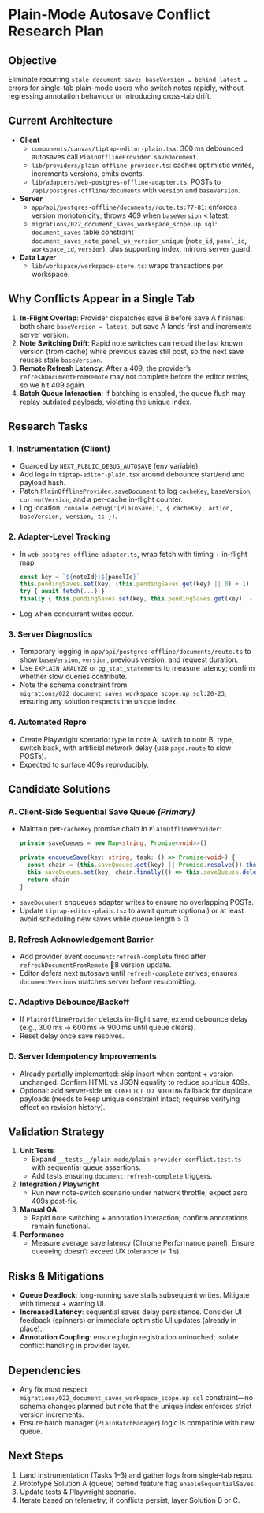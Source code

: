 # Plain-Mode Autosave Conflict Research Plan

## Objective
Eliminate recurring `stale document save: baseVersion … behind latest …` errors for single-tab plain-mode users who switch notes rapidly, without regressing annotation behaviour or introducing cross-tab drift.

## Current Architecture
- **Client**
  - `components/canvas/tiptap-editor-plain.tsx`: 300 ms debounced autosaves call `PlainOfflineProvider.saveDocument`.
  - `lib/providers/plain-offline-provider.ts`: caches optimistic writes, increments versions, emits events.
  - `lib/adapters/web-postgres-offline-adapter.ts`: POSTs to `/api/postgres-offline/documents` with `version` and `baseVersion`.
- **Server**
  - `app/api/postgres-offline/documents/route.ts:77-81`: enforces version monotonicity; throws 409 when `baseVersion` < latest.
  - `migrations/022_document_saves_workspace_scope.up.sql`: `document_saves` table constraint `document_saves_note_panel_ws_version_unique` (`note_id`, `panel_id`, `workspace_id`, `version`), plus supporting index, mirrors server guard.
- **Data Layer**
  - `lib/workspace/workspace-store.ts`: wraps transactions per workspace.

## Why Conflicts Appear in a Single Tab
1. **In-Flight Overlap**: Provider dispatches save B before save A finishes; both share `baseVersion = latest`, but save A lands first and increments server version.
2. **Note Switching Drift**: Rapid note switches can reload the last known version (from cache) while previous saves still post, so the next save reuses stale `baseVersion`.
3. **Remote Refresh Latency**: After a 409, the provider’s `refreshDocumentFromRemote` may not complete before the editor retries, so we hit 409 again.
4. **Batch Queue Interaction**: If batching is enabled, the queue flush may replay outdated payloads, violating the unique index.

## Research Tasks

### 1. Instrumentation (Client)
- Guarded by `NEXT_PUBLIC_DEBUG_AUTOSAVE` (env variable).
- Add logs in `tiptap-editor-plain.tsx` around debounce start/end and payload hash.
- Patch `PlainOfflineProvider.saveDocument` to log `cacheKey`, `baseVersion`, `currentVersion`, and a per-cache in-flight counter.
- Log location: `console.debug('[PlainSave]', { cacheKey, action, baseVersion, version, ts })`.

### 2. Adapter-Level Tracking
- In `web-postgres-offline-adapter.ts`, wrap fetch with timing + in-flight map:
  ```ts
  const key = `${noteId}:${panelId}`
  this.pendingSaves.set(key, (this.pendingSaves.get(key) || 0) + 1)
  try { await fetch(...) }
  finally { this.pendingSaves.set(key, this.pendingSaves.get(key)! - 1) }
  ```
- Log when concurrent writes occur.

### 3. Server Diagnostics
- Temporary logging in `app/api/postgres-offline/documents/route.ts` to show `baseVersion`, `version`, previous version, and request duration.
- Use `EXPLAIN ANALYZE` or `pg_stat_statements` to measure latency; confirm whether slow queries contribute.
- Note the schema constraint from `migrations/022_document_saves_workspace_scope.up.sql:20-23`, ensuring any solution respects the unique index.

### 4. Automated Repro
- Create Playwright scenario: type in note A, switch to note B, type, switch back, with artificial network delay (use `page.route` to slow POSTs).
- Expected to surface 409s reproducibly.

## Candidate Solutions

### A. Client-Side Sequential Save Queue *(Primary)*
- Maintain per-`cacheKey` promise chain in `PlainOfflineProvider`:
  ```ts
  private saveQueues = new Map<string, Promise<void>>()

  private enqueueSave(key: string, task: () => Promise<void>) {
    const chain = (this.saveQueues.get(key) || Promise.resolve()).then(task)
    this.saveQueues.set(key, chain.finally(() => this.saveQueues.delete(key)))
    return chain
  }
  ```
- `saveDocument` enqueues adapter writes to ensure no overlapping POSTs.
- Update `tiptap-editor-plain.tsx` to await queue (optional) or at least avoid scheduling new saves while queue length > 0.

### B. Refresh Acknowledgement Barrier
- Add provider event `document:refresh-complete` fired after `refreshDocumentFromRemote` 8 version update.
- Editor defers next autosave until `refresh-complete` arrives; ensures `documentVersions` matches server before resubmitting.

### C. Adaptive Debounce/Backoff
- If `PlainOfflineProvider` detects in-flight save, extend debounce delay (e.g., 300 ms → 600 ms → 900 ms until queue clears).
- Reset delay once save resolves.

### D. Server Idempotency Improvements
- Already partially implemented: skip insert when content + version unchanged. Confirm HTML vs JSON equality to reduce spurious 409s.
- Optional: add server-side `ON CONFLICT DO NOTHING` fallback for duplicate payloads (needs to keep unique constraint intact; requires verifying effect on revision history).

## Validation Strategy
1. **Unit Tests**
   - Expand `__tests__/plain-mode/plain-provider-conflict.test.ts` with sequential queue assertions.
   - Add tests ensuring `document:refresh-complete` triggers.
2. **Integration / Playwright**
   - Run new note-switch scenario under network throttle; expect zero 409s post-fix.
3. **Manual QA**
   - Rapid note switching + annotation interaction; confirm annotations remain functional.
4. **Performance**
   - Measure average save latency (Chrome Performance panel). Ensure queueing doesn’t exceed UX tolerance (< 1 s).

## Risks & Mitigations
- **Queue Deadlock**: long-running save stalls subsequent writes. Mitigate with timeout + warning UI.
- **Increased Latency**: sequential saves delay persistence. Consider UI feedback (spinners) or immediate optimistic UI updates (already in place).
- **Annotation Coupling**: ensure plugin registration untouched; isolate conflict handling in provider layer.

## Dependencies
- Any fix must respect `migrations/022_document_saves_workspace_scope.up.sql` constraint—no schema changes planned but note that the unique index enforces strict version increments.
- Ensure batch manager (`PlainBatchManager`) logic is compatible with new queue.

## Next Steps
1. Land instrumentation (Tasks 1–3) and gather logs from single-tab repro.
2. Prototype Solution A (queue) behind feature flag `enableSequentialSaves`.
3. Update tests & Playwright scenario.
4. Iterate based on telemetry; if conflicts persist, layer Solution B or C.
